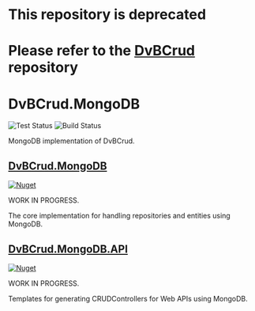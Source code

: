 # This repository is deprecated
# Please refer to the [DvBCrud](https://github.com/Dekamik/DvBCrud) repository

# DvBCrud.MongoDB
![Test Status](https://github.com/Dekamik/DvBCrud.MongoDb/actions/workflows/test.yml/badge.svg)
![Build Status](https://github.com/Dekamik/DvBCrud.MongoDb/actions/workflows/release.yml/badge.svg)

MongoDB implementation of DvBCrud.

## [DvBCrud.MongoDB](DvBCrud.MongoDb)
[![Nuget](https://img.shields.io/nuget/v/DvBCrud.MongoDB?label=DvBCrud.MongoDb)](https://www.nuget.org/packages/DvBCrud.MongoDB/)

WORK IN PROGRESS.

The core implementation for handling repositories and entities using MongoDB.

## [DvBCrud.MongoDB.API](DvBCrud.MongoDb.Api)
[![Nuget](https://img.shields.io/nuget/v/DvBCrud.MongoDB.API?label=DvBCrud.MongoDb.Api)](https://www.nuget.org/packages/DvBCrud.MongoDB.API/)

WORK IN PROGRESS.

Templates for generating CRUDControllers for Web APIs using MongoDB.
